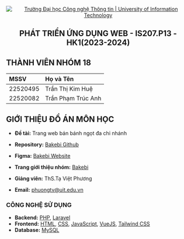 <p align="center">
  <a href="https://www.uit.edu.vn/" title="Trường Đại học Công nghệ Thông tin" style="border: none;">
    <img src="https://i.imgur.com/WmMnSRt.png" alt="Trường Đại học Công nghệ Thông tin | University of Information Technology">
  </a>
</p>

<h2 align="center"><b>PHÁT TRIỂN ỨNG DỤNG WEB - IS207.P13 - HK1(2023-2024)</b></h2>

## THÀNH VIÊN NHÓM 18

| MSSV     | Họ và Tên           
| :------- | :------------------- 
| 22520495 | Trần Thị Kim Huệ       
| 22520082 | Trần Phạm Trúc Anh 


## GIỚI THIỆU ĐỒ ÁN MÔN HỌC
-    **Đề tài:** Trang web bán bánh ngọt đa chi nhánh
- **Repository:** [Bakebi Github](https://github.com/huehwe/bakebi_ecommerce)
-    **Figma:** [Bakebi Website](https://www.figma.com/design/EldGbF5yZZJRmLRJl6XKsn/BAKEBI-Ecommerce)

-    **Trang giới thiệu nhóm:** [Bakebi](https://www.notion.so/huehwe/Ph-t-tri-n-web-Nh-m-18-bfba330b55754f888a044cd0c77027e4](https://khang-le.notion.site/Pha-t-trie-n-web-Nho-m-18-12a1f0f2cb5680d99cdac89c59c79017?pvs=4))
-    **Giảng viên:** ThS.Tạ Việt Phương
-    **Email:** phuongtv@uit.edu.vn
### CÔNG NGHỆ SỬ DỤNG
-    **Backend:** [PHP](https://www.php.net/), [Laravel](https://laravel.com/)
-    **Frontend:** [HTML](https://developer.mozilla.org/en-US/docs/Web/HTML), [CSS](https://developer.mozilla.org/en-US/docs/Web/CSS), [JavaScript](https://www.javascript.com/), [VueJS](https://vuejs.org/), [Tailwind CSS](https://tailwindcss.com/)
-    **Database:** [MySQL](https://www.mysql.com/)

 
